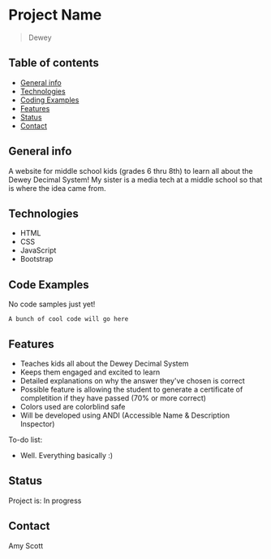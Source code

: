 # Project Name
> Dewey 

## Table of contents
* [General info](#general-info)
* [Technologies](#technologies)
* [Coding Examples](#code-examples)
* [Features](#features)
* [Status](#status)
* [Contact](#contact)

## General info
A website for middle school kids (grades 6 thru 8th) to learn all about the Dewey Decimal System! My sister is a media tech at a middle school so that is where the idea came from. 

## Technologies
* HTML
* CSS
* JavaScript
* Bootstrap

## Code Examples
No code samples just yet!
```
A bunch of cool code will go here
````
    

## Features

* Teaches kids all about the Dewey Decimal System
* Keeps them engaged and excited to learn
* Detailed explanations on why the answer they've chosen is correct 
* Possible feature is allowing the student to generate a certificate of completition if they have passed (70% or more correct)
* Colors used are colorblind safe
* Will be developed using ANDI (Accessible Name & Description Inspector)



To-do list:
* Well. Everything basically :)

## Status
Project is: In progress


## Contact
Amy Scott
